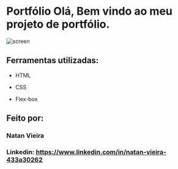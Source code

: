 # Portfólio Olá, Bem vindo ao meu projeto de portfólio.

![screen](https://github.com/natanstark/portifolio-responsivo/assets/132853635/15a1042b-784e-410a-b0a6-485d69f03c2a)

## Ferramentas utilizadas:

* HTML

* CSS

* Flex-box

## Feito por:

### Natan Vieira

### Linkedin: https://www.linkedin.com/in/natan-vieira-433a30262
